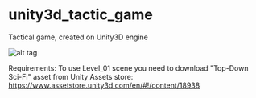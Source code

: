 # unity3d_tactic_game
Tactical game, created on Unity3D engine

![alt tag](https://trello-attachments.s3.amazonaws.com/54e22927c3bb0df621ec1436/1357x631/356d0c717aed24f1d5184f896b4c3a8a/SH_lab_level_start.jpg)

Requirements: To use Level_01 scene you need to download "Top-Down Sci-Fi" asset from Unity Assets store:
https://www.assetstore.unity3d.com/en/#!/content/18938

